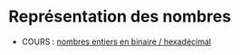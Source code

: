 # Représentation des nombres
* COURS : [nombres entiers en binaire / hexadécimal](COURS_ENTIERS_Binaire_Hexa.ipynb)
